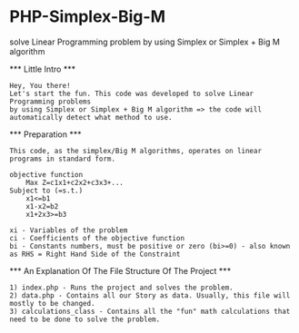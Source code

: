# PHP-Simplex-Big-M
solve Linear Programming problem by using Simplex or Simplex + Big M algorithm

*** Little Intro ***

	Hey, You there!
	Let's start the fun. This code was developed to solve Linear Programming problems
	by using Simplex or Simplex + Big M algorithm => the code will automatically detect what method to use.


*** Preparation ***

	This code, as the simplex/Big M algorithms, operates on linear programs in standard form.

	objective function
		Max Z=c1x1+c2x2+c3x3+...
	Subject to (=s.t.)
		x1<=b1
		x1-x2=b2
		x1+2x3>=b3

	xi - Variables of the problem 
	ci - Coefficients of the objective function
	bi - Constants numbers, must be positive or zero (bi>=0) - also known as RHS = Right Hand Side of the Constraint


*** An Explanation Of The File Structure Of The Project ***

	1) index.php - Runs the project and solves the problem.
	2) data.php - Contains all our Story as data. Usually, this file will mostly to be changed.
	3) calculations_class - Contains all the "fun" math calculations that need to be done to solve the problem.
